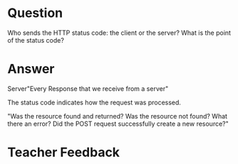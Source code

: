 # Question

Who sends the HTTP status code: the client or the server? What is the point of the status code?

# Answer

Server"Every Response that we receive from a server"

The status code indicates how the request was processed.

"Was the resource found and returned? Was the resource not found? What there an error? Did the POST request successfully create a new resource?"

# Teacher Feedback

